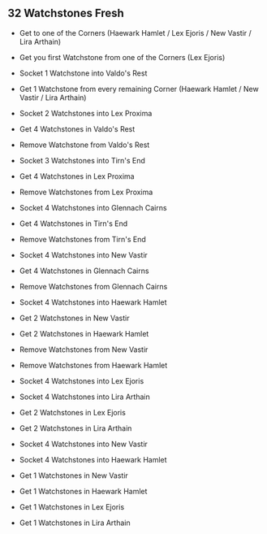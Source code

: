 ## 32 Watchstones Fresh

- Get to one of the Corners (Haewark Hamlet / Lex Ejoris / New Vastir / Lira Arthain)

- Get you first Watchstone from one of the Corners (Lex Ejoris)

- Socket 1 Watchstone into Valdo's Rest

- Get 1 Watchstone from every remaining Corner (Haewark Hamlet / New Vastir / Lira Arthain)

- Socket 2 Watchstones into Lex Proxima

- Get 4 Watchstones in Valdo's Rest

- Remove Watchstone from Valdo's Rest

- Socket 3 Watchstones into Tirn's End

- Get 4 Watchstones in Lex Proxima

- Remove Watchstones from Lex Proxima

- Socket 4 Watchstones into Glennach Cairns

- Get 4 Watchstones in Tirn's End

- Remove Watchstones from Tirn's End

- Socket 4 Watchstones into New Vastir

- Get 4 Watchstones in Glennach Cairns

- Remove Watchstones from Glennach Cairns

- Socket 4 Watchstones into Haewark Hamlet

- Get 2 Watchstones in New Vastir

- Get 2 Watchstones in Haewark Hamlet

- Remove Watchstones from New Vastir

- Remove Watchstones from Haewark Hamlet

- Socket 4 Watchstones into Lex Ejoris

- Socket 4 Watchstones into Lira Arthain

- Get 2 Watchstones in Lex Ejoris

- Get 2 Watchstones in Lira Arthain

- Socket 4 Watchstones into New Vastir

- Socket 4 Watchstones into Haewark Hamlet

- Get 1 Watchstones in New Vastir

- Get 1 Watchstones in Haewark Hamlet

- Get 1 Watchstones in Lex Ejoris

- Get 1 Watchstones in Lira Arthain
